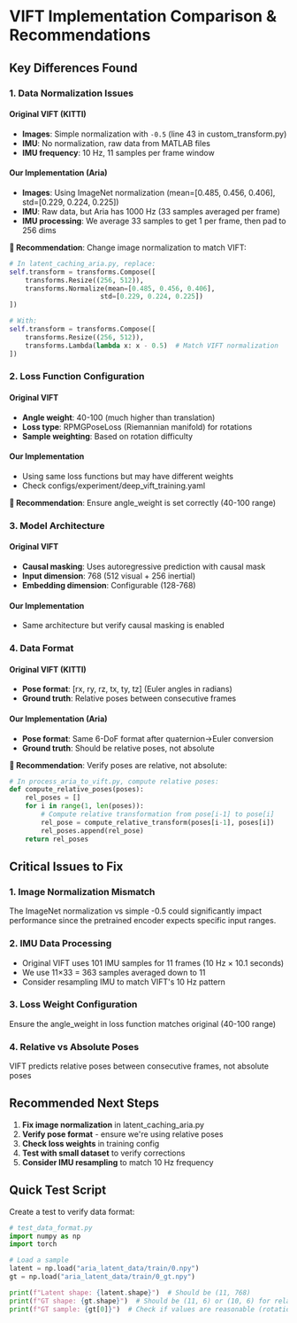 # VIFT Implementation Comparison & Recommendations

## Key Differences Found

### 1. Data Normalization Issues

#### Original VIFT (KITTI)
- **Images**: Simple normalization with `-0.5` (line 43 in custom_transform.py)
- **IMU**: No normalization, raw data from MATLAB files
- **IMU frequency**: 10 Hz, 11 samples per frame window

#### Our Implementation (Aria)
- **Images**: Using ImageNet normalization (mean=[0.485, 0.456, 0.406], std=[0.229, 0.224, 0.225])
- **IMU**: Raw data, but Aria has 1000 Hz (33 samples averaged per frame)
- **IMU processing**: We average 33 samples to get 1 per frame, then pad to 256 dims

**🔧 Recommendation**: Change image normalization to match VIFT:
```python
# In latent_caching_aria.py, replace:
self.transform = transforms.Compose([
    transforms.Resize((256, 512)),
    transforms.Normalize(mean=[0.485, 0.456, 0.406], 
                       std=[0.229, 0.224, 0.225])
])

# With:
self.transform = transforms.Compose([
    transforms.Resize((256, 512)),
    transforms.Lambda(lambda x: x - 0.5)  # Match VIFT normalization
])
```

### 2. Loss Function Configuration

#### Original VIFT
- **Angle weight**: 40-100 (much higher than translation)
- **Loss type**: RPMGPoseLoss (Riemannian manifold) for rotations
- **Sample weighting**: Based on rotation difficulty

#### Our Implementation
- Using same loss functions but may have different weights
- Check configs/experiment/deep_vift_training.yaml

**🔧 Recommendation**: Ensure angle_weight is set correctly (40-100 range)

### 3. Model Architecture

#### Original VIFT
- **Causal masking**: Uses autoregressive prediction with causal mask
- **Input dimension**: 768 (512 visual + 256 inertial)
- **Embedding dimension**: Configurable (128-768)

#### Our Implementation
- Same architecture but verify causal masking is enabled

### 4. Data Format

#### Original VIFT (KITTI)
- **Pose format**: [rx, ry, rz, tx, ty, tz] (Euler angles in radians)
- **Ground truth**: Relative poses between consecutive frames

#### Our Implementation (Aria)
- **Pose format**: Same 6-DoF format after quaternion→Euler conversion
- **Ground truth**: Should be relative poses, not absolute

**🔧 Recommendation**: Verify poses are relative, not absolute:
```python
# In process_aria_to_vift.py, compute relative poses:
def compute_relative_poses(poses):
    rel_poses = []
    for i in range(1, len(poses)):
        # Compute relative transformation from pose[i-1] to pose[i]
        rel_pose = compute_relative_transform(poses[i-1], poses[i])
        rel_poses.append(rel_pose)
    return rel_poses
```

## Critical Issues to Fix

### 1. Image Normalization Mismatch
The ImageNet normalization vs simple -0.5 could significantly impact performance since the pretrained encoder expects specific input ranges.

### 2. IMU Data Processing
- Original VIFT uses 101 IMU samples for 11 frames (10 Hz × 10.1 seconds)
- We use 11×33 = 363 samples averaged down to 11
- Consider resampling IMU to match VIFT's 10 Hz pattern

### 3. Loss Weight Configuration
Ensure the angle_weight in loss function matches original (40-100 range)

### 4. Relative vs Absolute Poses
VIFT predicts relative poses between consecutive frames, not absolute poses

## Recommended Next Steps

1. **Fix image normalization** in latent_caching_aria.py
2. **Verify pose format** - ensure we're using relative poses
3. **Check loss weights** in training config
4. **Test with small dataset** to verify corrections
5. **Consider IMU resampling** to match 10 Hz frequency

## Quick Test Script

Create a test to verify data format:
```python
# test_data_format.py
import numpy as np
import torch

# Load a sample
latent = np.load("aria_latent_data/train/0.npy")
gt = np.load("aria_latent_data/train/0_gt.npy")

print(f"Latent shape: {latent.shape}")  # Should be (11, 768)
print(f"GT shape: {gt.shape}")  # Should be (11, 6) or (10, 6) for relative poses
print(f"GT sample: {gt[0]}")  # Check if values are reasonable (rotations in radians)
```